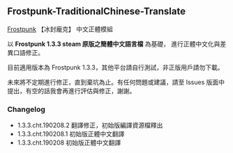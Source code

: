 ## Frostpunk-TraditionalChinese-Translate
 [Frostpunk](https://store.steampowered.com/app/323190/Frostpunk/) 【冰封龐克】 中文正體模組

以 **Frostpunk 1.3.3 steam 原版之簡體中文語言檔** 為基礎，
進行正體中文化與差異口語修正。

目前適用版本為 Frostpunk 1.3.3，其他平台請自行測試，非正版用戶請勿下載。

未來將不定期進行修正，直到棄坑為止。有任何問題或建議，請至 Issues 版面中提出，有空的話我會再進行評估與修正，謝謝。

### Changelog
* 1.3.3.cht.190208.2 翻譯修正，初始版編譯資源檔釋出
* 1.3.3.cht.190208.1 初始版正體中文翻譯
* 1.3.3.cht.190208 初始版正體中文翻譯
